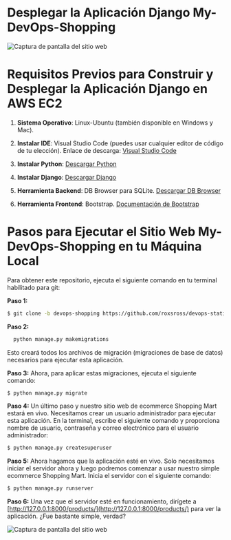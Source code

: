# **Desplegar la Aplicación Django My-DevOps-Shopping**

![Captura de pantalla del sitio web](https://user-images.githubusercontent.com/23288656/182156472-9d88340d-b471-4462-bb16-e2dc0301aacc.png)

# **Requisitos Previos para Construir y Desplegar la Aplicación Django en AWS EC2**

1. **Sistema Operativo**: Linux-Ubuntu (también disponible en Windows y Mac).

2. **Instalar IDE**: Visual Studio Code (puedes usar cualquier editor de código de tu elección). Enlace de descarga: [Visual Studio Code](https://code.visualstudio.com/download)

3. **Instalar Python**: [Descargar Python](https://www.python.org/downloads/)

4. **Instalar Django**: [Descargar Django](https://www.djangoproject.com/download/)

5. **Herramienta Backend**: DB Browser para SQLite. [Descargar DB Browser](https://sqlitebrowser.org/dl/)

6. **Herramienta Frontend**: Bootstrap. [Documentación de Bootstrap](https://getbootstrap.com/docs/5.2/getting-started/introduction/)

# **Pasos para Ejecutar el Sitio Web My-DevOps-Shopping en tu Máquina Local**

Para obtener este repositorio, ejecuta el siguiente comando en tu terminal habilitado para git:

**Paso 1:**
```bash
$ git clone -b devops-shopping https://github.com/roxsross/devops-static-web.git
```

**Paso 2:**
```bash
  python manage.py makemigrations
```
Esto creará todos los archivos de migración (migraciones de base de datos) necesarios para ejecutar esta aplicación.

**Paso 3:**
Ahora, para aplicar estas migraciones, ejecuta el siguiente comando:
```bash
$ python manage.py migrate
```

**Paso 4:**
Un último paso y nuestro sitio web de ecommerce Shopping Mart estará en vivo. Necesitamos crear un usuario administrador para ejecutar esta aplicación. En la terminal, escribe el siguiente comando y proporciona nombre de usuario, contraseña y correo electrónico para el usuario administrador:
```bash
$ python manage.py createsuperuser
```

**Paso 5:**
Ahora hagamos que la aplicación esté en vivo. Solo necesitamos iniciar el servidor ahora y luego podremos comenzar a usar nuestro simple ecommerce Shopping Mart. Inicia el servidor con el siguiente comando:
```bash
$ python manage.py runserver
```

**Paso 6:**
Una vez que el servidor esté en funcionamiento, dirígete a [http://127.0.0.1:8000/products/](http://127.0.0.1:8000/products/) para ver la aplicación. ¿Fue bastante simple, verdad?

![Captura de pantalla del sitio web](https://user-images.githubusercontent.com/23288656/182156472-9d88340d-b471-4462-bb16-e2dc0301aacc.png)

